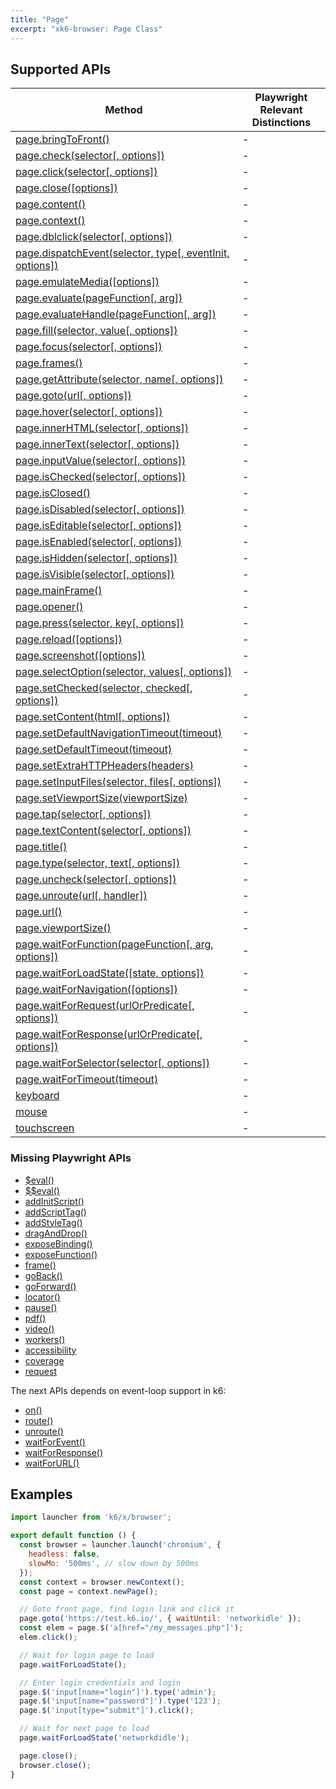 ```yaml
---
title: "Page"
excerpt: "xk6-browser: Page Class"
---
```


<BrowserCompatibility/>

## Supported APIs

| Method | Playwright Relevant Distinctions |
| - |  - |
| <a href="https://playwright.dev/docs/api/class-page#page-bring-to-front" target="_blank" >page.bringToFront()</a> | - |
| <a href="https://playwright.dev/docs/api/class-page#page-check" target="_blank" >page.check(selector[, options])</a> | - |
| <a href="https://playwright.dev/docs/api/class-page#page-click" target="_blank" >page.click(selector[, options])</a> | - |
| <a href="https://playwright.dev/docs/api/class-page#page-close" target="_blank" >page.close([options])</a> | - |
| <a href="https://playwright.dev/docs/api/class-page#page-content" target="_blank" >page.content()</a> | - |
| <a href="https://playwright.dev/docs/api/class-page#page-context" target="_blank" >page.context()</a> | - |
| <a href="https://playwright.dev/docs/api/class-page#page-dblclick" target="_blank" >page.dblclick(selector[, options])</a> | - |
| <a href="https://playwright.dev/docs/api/class-page#page-dispatch-event" target="_blank" >page.dispatchEvent(selector, type[, eventInit, options])</a> | - |
| <a href="https://playwright.dev/docs/api/class-page#page-emulate-media" target="_blank" >page.emulateMedia([options])</a> | - |
| <a href="https://playwright.dev/docs/api/class-page#page-evaluate" target="_blank" >page.evaluate(pageFunction[, arg])</a> | - |
| <a href="https://playwright.dev/docs/api/class-page#page-evaluate-handle" target="_blank" >page.evaluateHandle(pageFunction[, arg])</a> | - |
| <a href="https://playwright.dev/docs/api/class-page#page-fill" target="_blank" >page.fill(selector, value[, options])</a> | - |
| <a href="https://playwright.dev/docs/api/class-page#page-focus" target="_blank" >page.focus(selector[, options])</a> | - |
| <a href="https://playwright.dev/docs/api/class-page#page-frames" target="_blank" >page.frames()</a> | - |
| <a href="https://playwright.dev/docs/api/class-page#page-get-attribute" target="_blank" >page.getAttribute(selector, name[, options])</a> | - |
| <a href="https://playwright.dev/docs/api/class-page#page-goto" target="_blank" >page.goto(url[, options])</a> | - |
| <a href="https://playwright.dev/docs/api/class-page#page-hover" target="_blank" >page.hover(selector[, options])</a> | - |
| <a href="https://playwright.dev/docs/api/class-page#page-inner-html" target="_blank" >page.innerHTML(selector[, options])</a> | - |
| <a href="https://playwright.dev/docs/api/class-page#page-inner-text" target="_blank" >page.innerText(selector[, options])</a> | - |
| <a href="https://playwright.dev/docs/api/class-page#page-input-value" target="_blank" >page.inputValue(selector[, options])</a> | - |
| <a href="https://playwright.dev/docs/api/class-page#page-is-checked" target="_blank" >page.isChecked(selector[, options])</a> | - |
| <a href="https://playwright.dev/docs/api/class-page#page-is-closed" target="_blank" >page.isClosed()</a> | - |
| <a href="https://playwright.dev/docs/api/class-page#page-is-disabled" target="_blank" >page.isDisabled(selector[, options])</a> | - |
| <a href="https://playwright.dev/docs/api/class-page#page-is-editable" target="_blank" >page.isEditable(selector[, options])</a> | - |
| <a href="https://playwright.dev/docs/api/class-page#page-is-enabled" target="_blank" >page.isEnabled(selector[, options])</a> | - |
| <a href="https://playwright.dev/docs/api/class-page#page-is-hidden" target="_blank" >page.isHidden(selector[, options])</a> | - |
| <a href="https://playwright.dev/docs/api/class-page#page-is-visible" target="_blank" >page.isVisible(selector[, options])</a> | - |
| <a href="https://playwright.dev/docs/api/class-page#page-main-frame" target="_blank" >page.mainFrame()</a> | - |
| <a href="https://playwright.dev/docs/api/class-page#page-opener" target="_blank" >page.opener()</a> | - |
| <a href="https://playwright.dev/docs/api/class-page#page-press" target="_blank" >page.press(selector, key[, options])</a> | - |
| <a href="https://playwright.dev/docs/api/class-page#page-reload" target="_blank" >page.reload([options])</a> | - |
| <a href="https://playwright.dev/docs/api/class-page#page-screenshot" target="_blank" >page.screenshot([options])</a> | - |
| <a href="https://playwright.dev/docs/api/class-page#page-select-option" target="_blank" >page.selectOption(selector, values[, options])</a> | - |
| <a href="https://playwright.dev/docs/api/class-page#page-set-checked" target="_blank" >page.setChecked(selector, checked[, options])</a> | - |
| <a href="https://playwright.dev/docs/api/class-page#page-set-content" target="_blank" >page.setContent(html[, options])</a> | - |
| <a href="https://playwright.dev/docs/api/class-page#page-set-default-navigation-timeout" target="_blank" >page.setDefaultNavigationTimeout(timeout)</a> | - |
| <a href="https://playwright.dev/docs/api/class-page#page-set-default-timeout" target="_blank" >page.setDefaultTimeout(timeout)</a> | - |
| <a href="https://playwright.dev/docs/api/class-page#page-set-extra-http-headers" target="_blank" >page.setExtraHTTPHeaders(headers)</a> | - |
| <a href="https://playwright.dev/docs/api/class-page#page-set-input-files" target="_blank" >page.setInputFiles(selector, files[, options])</a> | - |
| <a href="https://playwright.dev/docs/api/class-page#page-set-viewport-size" target="_blank" >page.setViewportSize(viewportSize)</a> | - |
| <a href="https://playwright.dev/docs/api/class-page#page-tap" target="_blank" >page.tap(selector[, options])</a> | - |
| <a href="https://playwright.dev/docs/api/class-page#page-text-content" target="_blank" >page.textContent(selector[, options])</a> | - |
| <a href="https://playwright.dev/docs/api/class-page#page-title" target="_blank" >page.title()</a> | - |
| <a href="https://playwright.dev/docs/api/class-page#page-type" target="_blank" >page.type(selector, text[, options])</a> | - |
| <a href="https://playwright.dev/docs/api/class-page#page-uncheck" target="_blank" >page.uncheck(selector[, options])</a> | - |
| <a href="https://playwright.dev/docs/api/class-page#page-unroute" target="_blank" >page.unroute(url[, handler])</a> | - |
| <a href="https://playwright.dev/docs/api/class-page#page-url" target="_blank" >page.url()</a> | - |
| <a href="https://playwright.dev/docs/api/class-page#page-viewport-size" target="_blank" >page.viewportSize()</a> | - |
| <a href="https://playwright.dev/docs/api/class-page#page-wait-for-function" target="_blank" >page.waitForFunction(pageFunction[, arg, options])</a> | - |
| <a href="https://playwright.dev/docs/api/class-page#page-wait-for-load-state" target="_blank" >page.waitForLoadState([state, options])</a> | - |
| <a href="https://playwright.dev/docs/api/class-page#page-wait-for-navigation" target="_blank" >page.waitForNavigation([options])</a> | - |
| <a href="https://playwright.dev/docs/api/class-page#page-wait-for-request" target="_blank" >page.waitForRequest(urlOrPredicate[, options])</a> | - |
| <a href="https://playwright.dev/docs/api/class-page#page-wait-for-response" target="_blank" >page.waitForResponse(urlOrPredicate[, options])</a> | - |
| <a href="https://playwright.dev/docs/api/class-page#page-wait-for-selector" target="_blank" >page.waitForSelector(selector[, options])</a> | - |
| <a href="https://playwright.dev/docs/api/class-page#page-wait-for-timeout" target="_blank" >page.waitForTimeout(timeout)</a> | - |
| <a href="https://playwright.dev/docs/api/class-page#page-keyboard" target="_blank" >keyboard</a> | - |
| <a href="https://playwright.dev/docs/api/class-page#page-mouse" target="_blank" >mouse</a> | - |
| <a href="https://playwright.dev/docs/api/class-page#page-touchscreen" target="_blank" >touchscreen</a> | - |

### Missing Playwright APIs

<Glossary>

- <a href="https://playwright.dev/docs/api/class-page#page-eval-on-selector" target="_blank" >$eval()</a>
- <a href="https://playwright.dev/docs/api/class-page#page-eval-on-selector-all" target="_blank" >$$eval()</a>
- <a href="https://playwright.dev/docs/api/class-page#page-add-init-script" target="_blank" >addInitScript()</a>
- <a href="https://playwright.dev/docs/api/class-page#page-add-script-tag" target="_blank" >addScriptTag()</a>
- <a href="https://playwright.dev/docs/api/class-page#page-add-style-tag" target="_blank" >addStyleTag()</a>
- <a href="https://playwright.dev/docs/api/class-page#page-drag-and-drop" target="_blank" >dragAndDrop()</a>
- <a href="https://playwright.dev/docs/api/class-page#page-expose-binding" target="_blank" >exposeBinding()</a>
- <a href="https://playwright.dev/docs/api/class-page#page-expose-function" target="_blank" >exposeFunction()</a>
- <a href="https://playwright.dev/docs/api/class-page#page-frame" target="_blank" >frame()</a>
- <a href="https://playwright.dev/docs/api/class-page#page-go-back" target="_blank" >goBack()</a>
- <a href="https://playwright.dev/docs/api/class-page#page-go-forward" target="_blank" >goForward()</a>
- <a href="https://playwright.dev/docs/api/class-page#page-locator" target="_blank" >locator()</a>
- <a href="https://playwright.dev/docs/api/class-page#page-pause" target="_blank" >pause()</a>
- <a href="https://playwright.dev/docs/api/class-page#page-pdf" target="_blank" >pdf()</a>
- <a href="https://playwright.dev/docs/api/class-page#page-video" target="_blank" >video()</a>
- <a href="https://playwright.dev/docs/api/class-page#page-workers" target="_blank" >workers()</a>
- <a href="https://playwright.dev/docs/api/class-page#page-accessibility" target="_blank" >accessibility</a>
- <a href="https://playwright.dev/docs/api/class-page#page-coverage" target="_blank" >coverage</a>
- <a href="https://playwright.dev/docs/api/class-page#page-request" target="_blank" >request</a>
  
</Glossary>

The next APIs depends on event-loop support in k6:

<Glossary>

- <a href="https://playwright.dev/docs/api/class-page#page-on" target="_blank" >on()</a>
- <a href="https://playwright.dev/docs/api/class-page#page-route" target="_blank" >route()</a>
- <a href="https://playwright.dev/docs/api/class-page#page-unroute" target="_blank" >unroute()</a>
- <a href="https://playwright.dev/docs/api/class-page#page-wait-for-event" target="_blank" >waitForEvent()</a>
- <a href="https://playwright.dev/docs/api/class-page#page-wait-for-response" target="_blank" >waitForResponse()</a>
- <a href="https://playwright.dev/docs/api/class-page#page-wait-for-url" target="_blank" >waitForURL()</a>
  
</Glossary>



<BrowserWIP/>


## Examples


```javascript
import launcher from 'k6/x/browser';

export default function () {
  const browser = launcher.launch('chromium', {
    headless: false,
    slowMo: '500ms', // slow down by 500ms
  });
  const context = browser.newContext();
  const page = context.newPage();

  // Goto front page, find login link and click it
  page.goto('https://test.k6.io/', { waitUntil: 'networkidle' });
  const elem = page.$('a[href="/my_messages.php"]');
  elem.click();

  // Wait for login page to load
  page.waitForLoadState();

  // Enter login credentials and login
  page.$('input[name="login"]').type('admin');
  page.$('input[name="password"]').type('123');
  page.$('input[type="submit"]').click();

  // Wait for next page to load
  page.waitForLoadState('networkdidle');

  page.close();
  browser.close();
}
```

<BrowserClassList/>
